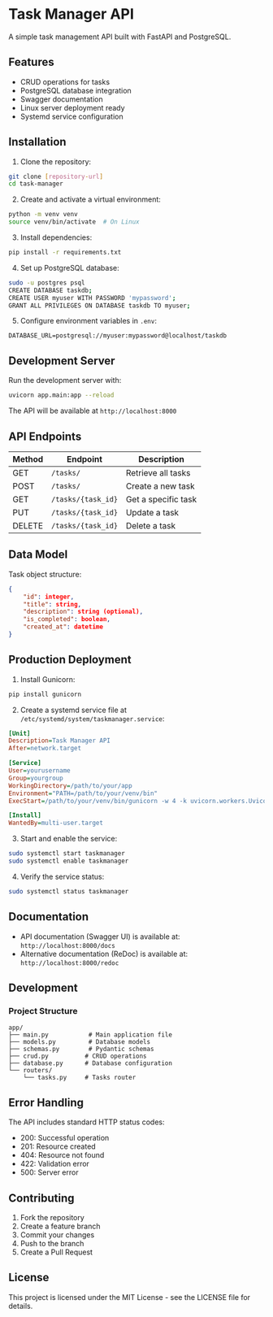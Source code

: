 # Task Manager API

A simple task management API built with FastAPI and PostgreSQL.

## Features

- CRUD operations for tasks
- PostgreSQL database integration
- Swagger documentation
- Linux server deployment ready
- Systemd service configuration

## Installation

1. Clone the repository:
```bash
git clone [repository-url]
cd task-manager
```

2. Create and activate a virtual environment:
```bash
python -m venv venv
source venv/bin/activate  # On Linux
```

3. Install dependencies:
```bash
pip install -r requirements.txt
```

4. Set up PostgreSQL database:
```bash
sudo -u postgres psql
CREATE DATABASE taskdb;
CREATE USER myuser WITH PASSWORD 'mypassword';
GRANT ALL PRIVILEGES ON DATABASE taskdb TO myuser;
```

5. Configure environment variables in `.env`:
```
DATABASE_URL=postgresql://myuser:mypassword@localhost/taskdb
```

## Development Server

Run the development server with:
```bash
uvicorn app.main:app --reload
```

The API will be available at `http://localhost:8000`

## API Endpoints

| Method | Endpoint | Description |
|--------|----------|-------------|
| GET | `/tasks/` | Retrieve all tasks |
| POST | `/tasks/` | Create a new task |
| GET | `/tasks/{task_id}` | Get a specific task |
| PUT | `/tasks/{task_id}` | Update a task |
| DELETE | `/tasks/{task_id}` | Delete a task |

## Data Model

Task object structure:
```json
{
    "id": integer,
    "title": string,
    "description": string (optional),
    "is_completed": boolean,
    "created_at": datetime
}
```

## Production Deployment

1. Install Gunicorn:
```bash
pip install gunicorn
```

2. Create a systemd service file at `/etc/systemd/system/taskmanager.service`:
```ini
[Unit]
Description=Task Manager API
After=network.target

[Service]
User=yourusername
Group=yourgroup
WorkingDirectory=/path/to/your/app
Environment="PATH=/path/to/your/venv/bin"
ExecStart=/path/to/your/venv/bin/gunicorn -w 4 -k uvicorn.workers.UvicornWorker app.main:app --bind 0.0.0.0:8000

[Install]
WantedBy=multi-user.target
```

3. Start and enable the service:
```bash
sudo systemctl start taskmanager
sudo systemctl enable taskmanager
```

4. Verify the service status:
```bash
sudo systemctl status taskmanager
```

## Documentation

- API documentation (Swagger UI) is available at: `http://localhost:8000/docs`
- Alternative documentation (ReDoc) is available at: `http://localhost:8000/redoc`

## Development

### Project Structure
```
app/
├── main.py           # Main application file
├── models.py         # Database models
├── schemas.py        # Pydantic schemas
├── crud.py          # CRUD operations
├── database.py      # Database configuration
└── routers/
    └── tasks.py     # Tasks router
```

## Error Handling

The API includes standard HTTP status codes:
- 200: Successful operation
- 201: Resource created
- 404: Resource not found
- 422: Validation error
- 500: Server error


## Contributing

1. Fork the repository
2. Create a feature branch
3. Commit your changes
4. Push to the branch
5. Create a Pull Request

## License

This project is licensed under the MIT License - see the LICENSE file for details.